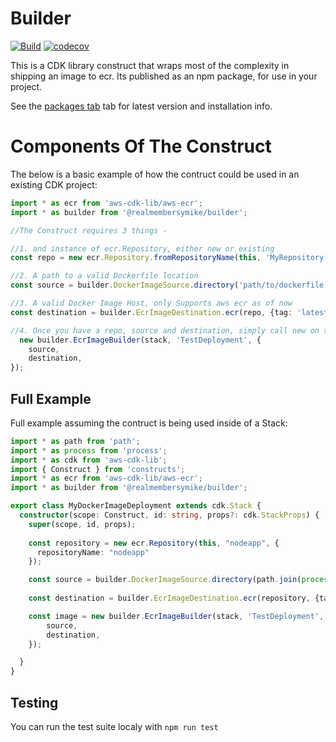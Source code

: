 # Builder

[![Build](https://github.com/realmembersymike/builder/actions/workflows/ci.yml/badge.svg)](https://github.com/realmembersymike/builder/actions/workflows/ci.yml) [![codecov](https://codecov.io/github/realmembersymike/builder/graph/badge.svg?token=T7IZ1WWXPB)](https://codecov.io/github/realmembersymike/builder)

This is a CDK library construct that wraps most of the complexity in shipping an image to ecr. Its published as an npm package, for use in your project.

See the [packages tab](https://github.com/realmembersymike/builder/pkgs/npm/builder) tab for latest version and installation info.


# Components Of The Construct

The below is a basic example of how the contruct could be used in an existing CDK project:

```typescript
import * as ecr from 'aws-cdk-lib/aws-ecr';
import * as builder from '@realmembersymike/builder';

//The Construct requires 3 things - 

//1. and instance of ecr.Repository, either new or existing
const repo = new ecr.Repository.fromRepositoryName(this, 'MyRepository', 'latest');

//2. A path to a valid Dockerfile location
const source = builder.DockerImageSource.directory('path/to/dockerfile');

//3. A valid Docker Image Host, only Supports aws ecr as of now
const destination = builder.EcrImageDestination.ecr(repo, {tag: 'latest'});

//4. Once you have a repo, source and destination, simply call new on the builder
  new builder.EcrImageBuilder(stack, 'TestDeployment', {
    source,
    destination,
});
```


## Full Example

Full example assuming the contruct is being used inside of a Stack:

```typescript
import * as path from 'path';
import * as process from 'process';
import * as cdk from 'aws-cdk-lib';
import { Construct } from 'constructs';
import * as ecr from 'aws-cdk-lib/aws-ecr';
import * as builder from '@realmembersymike/builder';

export class MyDockerImageDeployment extends cdk.Stack {
  constructor(scope: Construct, id: string, props?: cdk.StackProps) {
    super(scope, id, props);
    
    const repository = new ecr.Repository(this, "nodeapp", {
      repositoryName: "nodeapp"
    });

    const source = builder.DockerImageSource.directory(path.join(process.cwd()));
    
    const destination = builder.EcrImageDestination.ecr(repository, {tag: 'latest'});

    const image = new builder.EcrImageBuilder(stack, 'TestDeployment', {
        source,
        destination,
    });

  }
}

```

## Testing

You can run the test suite localy with `npm run test`

